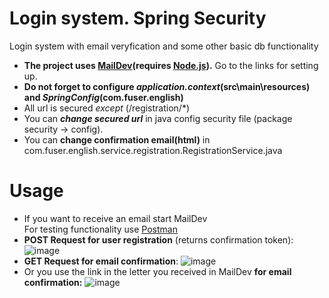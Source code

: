 # Login system. Spring Security
Login system with email veryfication and some other basic db functionality

- **The project uses [MailDev](https://github.com/maildev/maildev)(requires [Node.js](https://nodejs.org/en/)).** Go to the links for setting up.  
- **Do not forget to configure _application.context_(src\main\resources) and _SpringConfig_(com.fuser.english)**  
- All url is secured _except_ (/registration/*)  
- You can **_change secured url_** in java config security file (package security -> config).
- You can **change confirmation email(html)** in com.fuser.english.service.registration.RegistrationService.java

# Usage
- If you want to receive an email start MailDev  
For testing functionality use [Postman](https://go.postman.co/build)
- **POST Request for user registration** (returns confirmation token):   ![image](https://user-images.githubusercontent.com/43929105/124458427-a13e1c80-dd95-11eb-974a-53cdc329581c.png)
- **GET Request for email confirmation**:   ![image](https://user-images.githubusercontent.com/43929105/124458263-6dfb8d80-dd95-11eb-9848-a53d61da4a60.png)
- Or you use the link in the letter you received in MailDev **for email confirmation:**
![image](https://user-images.githubusercontent.com/43929105/124458857-2aedea00-dd96-11eb-8e62-830468c4bff7.png)
